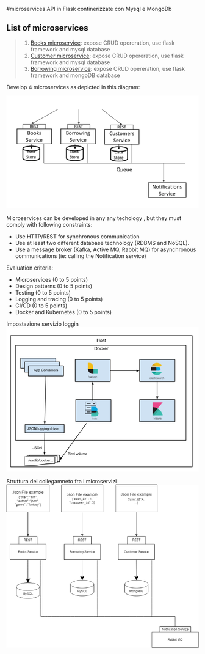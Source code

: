 #microservices
API in Flask continerizzate con Mysql e MongoDb 

## List of microservices 
>1. [Books microservice](./TEST_FINALE/books):
>expose CRUD opereration, use flask framework and mysql database
>1. [Customer microservice](./TEST_FINALE/customer):
>expose CRUD opereration, use flask framework and mysql database
>1. [Borrowing microservice](./TEST_FINALE/borrowing):
>expose CRUD opereration, use flask framework and mongoDB database


Develop 4 microservices as depicted in this diagram:

![](./img/diagram.png)

Microservices can be developed in any any techology , but they must comply with following constraints:

- Use HTTP/REST for synchronous communication
- Use at least two different database technology (RDBMS and NoSQL).
- Use a message broker (Kafka, Active MQ, Rabbit MQ) for asynchronous communications (ie: calling the Notification service)

Evaluation criteria:

- Microservices         (0 to 5 points)
- Design patterns       (0 to 5 points)
- Testing               (0 to 5 points)
- Logging and tracing   (0 to 5 points)
- CI/CD                 (0 to 5 points)
- Docker and Kubernetes (0 to 5 points)

Impostazione servizio loggin
![](./img/1.png)

Struttura del collegamneto fra i microservizi 
![](./img/my_diagram.drawio.png)
